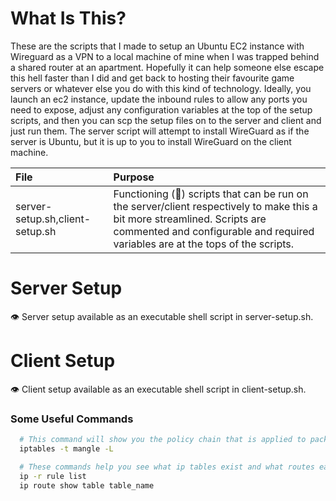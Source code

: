 # What Is This?

These are the scripts that I made to setup an Ubuntu EC2 instance with Wireguard as a VPN to a local machine of mine when I was trapped behind a shared router at an apartment. Hopefully it can help someone else escape this hell faster than I did and get back to hosting their favourite game servers or whatever else you do with this kind of technology. Ideally, you launch an ec2 instance, update the inbound rules to allow any ports you need to expose, adjust any configuration variables at the top of the setup scripts, and then you can scp the setup files on to the server and client and just run them. The server script will attempt to install WireGuard as if the server is Ubuntu, but it is up to you to install WireGuard on the client machine.

| File                            | Purpose                                                                                                                                                                                                       |
| :------------------------------ | :------------------------------------------------------------------------------------------------------------------------------------------------------------------------------------------------------------ |
| server-setup.sh,client-setup.sh | Functioning (🙏) scripts that can be run on the server/client respectively to make this a bit more streamlined. Scripts are commented and configurable and required variables are at the tops of the scripts. |

# Server Setup

👁️ Server setup available as an executable shell script in server-setup.sh.

# Client Setup

👁️ Client setup available as an executable shell script in client-setup.sh.

### Some Useful Commands

```sh
  # This command will show you the policy chain that is applied to packets. Very useful for making sure packet marks are being applied as you think.
  iptables -t mangle -L

  # These commands help you see what ip tables exist and what routes each table uses.
  ip -r rule list
  ip route show table table_name
```
